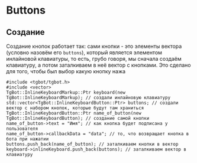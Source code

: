 # Buttons
## Создание

Создание кнопок работает так: сами кнопки - это элементы вектора (условно назовём его `buttons`), который является элементом инлайновой клавиатуры, то есть, грубо говоря, мы сначала создаём клавиатуру, а потом заталкиваем в неё вектор с кнопками. Это сделано для того, чтобы был выбор какую кнопку нажа

```
#include <tgbot/tgbot.h>
#include <vector>
TgBot::InlineKeyboardMarkup::Ptr keyboard(new TgBot::InlineKeyboardMarkup); // создали инлайновую клавиатуру
std::vector<TgBot::InlineKeyboardButton::Ptr> buttons; // создали вектор с набором кнопок, которые будут там храниться
TgBot::InlineKeyboardButton::Ptr name_of_button(new TgBot::InlineKeyboardButton); // создание самой кнопки
name_of_button->text = "Имя"; // как кнопка будет подписана у пользователя
name_of_button->callbackData = "data"; // то, что возвращает кнопка в бота при нажатии
buttons.push_back(name_of_button); // заталкиваем кнопки в вектор
keyboard->inlineKeyboard.push_back(buttons); // заталкиваем вектор в клавиатуру

```
